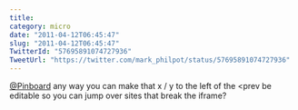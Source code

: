 ```yaml
---
title: 
category: micro
date: "2011-04-12T06:45:47"
slug: "2011-04-12T06:45:47"
TwitterId: "57695891074727936"
TweetUrl: "https://twitter.com/mark_philpot/status/57695891074727936"
---
```


[@Pinboard](https://twitter.com/Pinboard) any way you can make that x / y to the
left of the &lt;prev be editable so you can jump over sites that break the
iframe?
